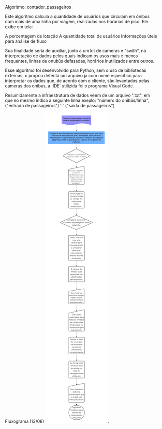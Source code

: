 Algoritmo: contador_passageiros

Este algoritmo calcula a quantidade de usuários que circulam em ônibus com mais de uma linha por viagem, realizadas nos horários de pico. Ele exibe em tela:

A porcentagem de lotação
A quantidade total de usuários
Informações úteis para análise de fluxo

Sua finalidade seria de auxiliar, junto a um kit de cameras e "swith", na interpretação de dados pelos quais indicam os usos mais e menos frequentes, linhas de onubûs defasadas, horários inutilizados entre outros. 

Esse algoritmo foi desenvolvido para Python, sem o uso de bibliotecas externas, o proprio detecta um arquivo ja com nome especifico para interpretar os dados que, de acordo com o cliente, são levantados pelas cameras dos onibus, a 'IDE' utilizida foi o programa Visual Code.

Resumidamente a infraestrutura de dados veem de um arquivo ".txt", em que no mesmo indica a seguinte linha exeplo: "número do onibûs/linha",("entrada de passageiros") ':' ("saida de passageiros")  

Fluxograma (13/08)
![Alt text](https://github.com/Vitor-ALucn/contador_passageiros/blob/main/Contador%20de%20Passageiros%20(1).jpeg).
